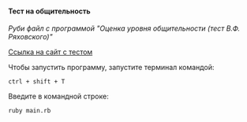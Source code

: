 #### Тест на общительность

*Руби файл с программой "Оценка уровня общительности (тест В.Ф. Ряховского)"*

[Ссылка на сайт с тестом](https://psylist.net/praktikum/00003.htm)

Чтобы запустить программу, запустите терминал командой:
```
ctrl + shift + T
```
Введите в командной строке:
```
ruby main.rb
```



